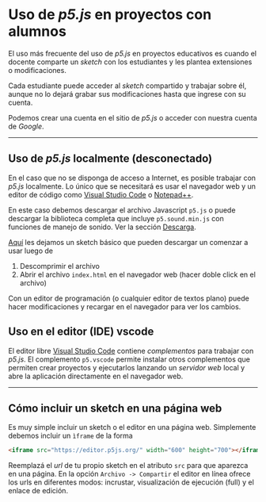 # Uso de *p5.js* en proyectos con alumnos

El uso más frecuente del uso de *p5.js* en proyectos educativos es cuando el
docente comparte un *sketch* con los estudiantes y les plantea extensiones o
modificaciones.

Cada estudiante puede acceder al *sketch* compartido y trabajar sobre él,
aunque no lo dejará grabar sus modificaciones hasta que ingrese con su cuenta.

Podemos crear una cuenta en el sitio de *p5.js* o acceder con nuestra cuenta de
*Google*.

-------------------------------------------------------------------------------

## Uso de *p5.js* localmente (desconectado)

En el caso que no se disponga de acceso a Internet, es posible trabajar con
*p5.js* localmente. Lo único que se necesitará es usar el navegador web y un
editor de código como [Visual Studio Code](https://code.visualstudio.com/) o
[Notepad++](https://notepad-plus-plus.org/).

En este caso debemos descargar el archivo Javascript `p5.js` o puede descargar
la biblioteca completa que incluye `p5.sound.min.js` con funciones de manejo de
sonido. Ver la sección [Descarga](https://p5js.org/es/download/).

[Aquí](assets/p5.zip) les dejamos un sketch básico que pueden descargar un
comenzar a usar luego de

1. Descomprimir el archivo
2. Abrir el archivo `index.html` en el navegador web (hacer doble click en el
   archivo)

Con un editor de programación (o cualquier editor de textos plano) puede hacer
modificaciones y recargar en el navegador para ver los cambios.

## Uso en el editor (IDE) vscode

El editor libre [Visual Studio Code](https://code.visualstudio.com/) contiene
*complementos* para trabajar con *p5.js*. El complemento `p5.vscode` permite
instalar otros complementos que permiten crear proyectos y ejecutarlos lanzando un
*servidor web* local y abre la aplicación directamente en el navegador web.

-------------------------------------------------------------------------------

## Cómo incluir un sketch en una página web

Es muy simple incluir un sketch o el editor en una página web. Simplemente
debemos incluir un `ìframe` de la forma

```html
<iframe src="https://editor.p5js.org/" width="600" height="700"></iframe>
```

Reemplazá el *url* de tu propio sketch en el atributo `src` para que aparezca en
una página. En la opción `Archivo -> Compartir` el editor en línea ofrece los
urls en diferentes modos: incrustar, visualización de ejecución (full) y el
enlace de edición.